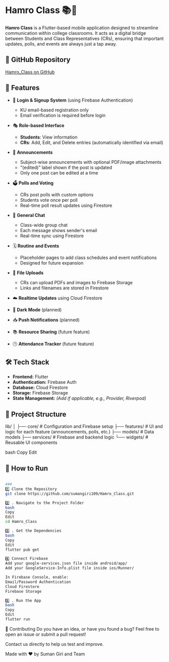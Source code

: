 # Hamro Class 📚📱

**Hamro Class** is a Flutter-based mobile application designed to streamline communication within college classrooms. It acts as a digital bridge between Students and Class Representatives (CRs), ensuring that important updates, polls, and events are always just a tap away.

## 🔗 GitHub Repository

[Hamro_Class on GitHub](https://github.com/sumangiri109/Hamro_Class)

## 🚀 Features

- 🔐 **Login & Signup System** (using Firebase Authentication)
  - KU email-based registration only
  - Email verification is required before login

- 🎭 **Role-based Interface**
  - **Students**: View information
  - **CRs**: Add, Edit, and Delete entries (automatically identified via email)

- 📢 **Announcements**
  - Subject-wise announcements with optional PDF/image attachments
  - "(edited)" label shown if the post is updated
  - Only one post can be edited at a time

- 🗳️ **Polls and Voting**
  - CRs post polls with custom options
  - Students vote once per poll
  - Real-time poll result updates using Firestore

- 💬 **General Chat**
  - Class-wide group chat
  - Each message shows sender's email
  - Real-time sync using Firestore

- 🗓️ **Routine and Events**
  - Placeholder pages to add class schedules and event notifications
  - Designed for future expansion

- 📎 **File Uploads**
  - CRs can upload PDFs and images to Firebase Storage
  - Links and filenames are stored in Firestore

- ☁️ **Realtime Updates** using Cloud Firestore

- 🌙 **Dark Mode** (planned)

- 📥 **Push Notifications** (planned)

- 📚 **Resource Sharing** (future feature)

- 🕒 **Attendance Tracker** (future feature)

## 🛠️ Tech Stack

- **Frontend:** Flutter
- **Authentication:** Firebase Auth
- **Database:** Cloud Firestore
- **Storage:** Firebase Storage
- **State Management:** *(Add if applicable, e.g., Provider, Riverpod)*

## 📁 Project Structure

lib/
│
├── core/ # Configuration and Firebase setup
├── features/ # UI and logic for each feature (announcements, polls, etc.)
├── models/ # Data models
├── services/ # Firebase and backend logic
└── widgets/ # Reusable UI components

bash
Copy
Edit

## 🔧 How to Run

```bash

###
1️⃣ Clone the Repository
git clone https://github.com/sumangiri109/Hamro_Class.git

2️⃣ . Navigate to the Project Folder
bash
Copy
Edit
cd Hamro_Class

3️⃣ . Get the Dependencies
bash
Copy
Edit
flutter pub get

4️⃣ Connect Firebase
Add your google-services.json file inside android/app/
Add your GoogleService-Info.plist file inside ios/Runner/

In Firebase Console, enable:
Email/Password Authentication
Cloud Firestore
Firebase Storage

5️⃣ . Run the App
bash
Copy
Edit
flutter run
```

🤝 Contributing
Do you have an idea, or have you found a bug?
Feel free to open an issue or submit a pull request!

Contact us directly to help us test and improve.

Made with ❤️ by Suman Giri and Team
